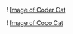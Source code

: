 ! [Image of Coder Cat](https://octodex.github.com/images/femalecodertocat.png)

! [Image of Coco Cat](https://octodex.github.com/images/octocat-de-los-muertos.jpg)
